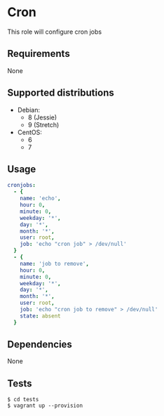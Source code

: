 Cron
====

This role will configure cron jobs

Requirements
------------

None

Supported distributions
-----------------------

- Debian:
    - 8 (Jessie)
    - 9 (Stretch)
- CentOS:
    - 6
    - 7

Usage
-----

```yml
cronjobs:
  - { 
    name: 'echo', 
    hour: 0, 
    minute: 0,
    weekday: '*',
    day: '*',
    month: '*', 
    user: root, 
    job: 'echo "cron job" > /dev/null' 
  }
  - { 
    name: 'job to remove', 
    hour: 0, 
    minute: 0,
    weekday: '*',
    day: '*',
    month: '*', 
    user: root, 
    job: 'echo "cron job to remove" > /dev/null' 
    state: absent
  }
```

Dependencies
------------

None

Tests
-----

```
$ cd tests
$ vagrant up --provision
```
